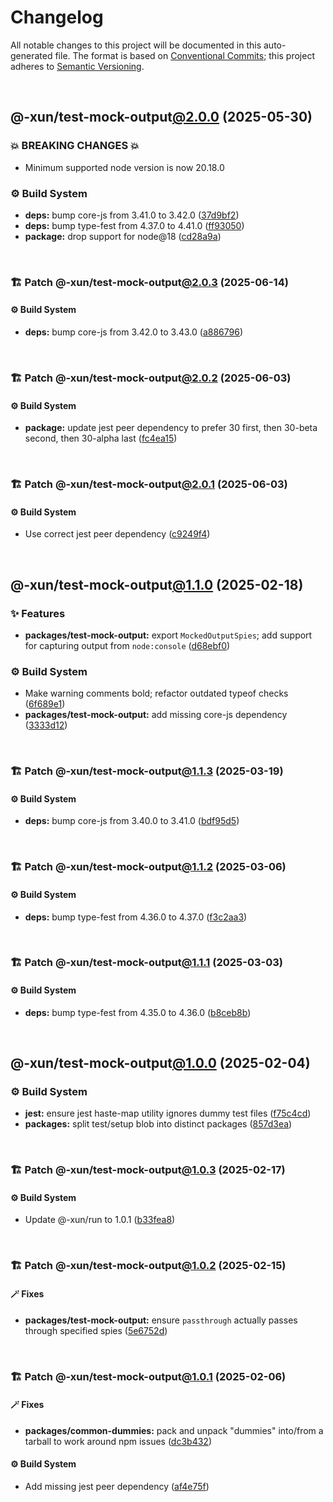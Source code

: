 # Changelog

All notable changes to this project will be documented in this auto-generated
file. The format is based on [Conventional Commits][1];
this project adheres to [Semantic Versioning][2].

<br />

## @-xun/test-mock-output[@2.0.0][3] (2025-05-30)

### 💥 BREAKING CHANGES 💥

- Minimum supported node version is now 20.18.0

### ⚙️ Build System

- **deps:** bump core-js from 3.41.0 to 3.42.0 ([37d9bf2][4])
- **deps:** bump type-fest from 4.37.0 to 4.41.0 ([ff93050][5])
- **package:** drop support for node\@18 ([cd28a9a][6])

<br />

### 🏗️ Patch @-xun/test-mock-output[@2.0.3][7] (2025-06-14)

#### ⚙️ Build System

- **deps:** bump core-js from 3.42.0 to 3.43.0 ([a886796][8])

<br />

### 🏗️ Patch @-xun/test-mock-output[@2.0.2][9] (2025-06-03)

#### ⚙️ Build System

- **package:** update jest peer dependency to prefer 30 first, then 30-beta second, then 30-alpha last ([fc4ea15][10])

<br />

### 🏗️ Patch @-xun/test-mock-output[@2.0.1][11] (2025-06-03)

#### ⚙️ Build System

- Use correct jest peer dependency ([c9249f4][12])

<br />

## @-xun/test-mock-output[@1.1.0][13] (2025-02-18)

### ✨ Features

- **packages/test-mock-output:** export `MockedOutputSpies`; add support for capturing output from `node:console` ([d68ebf0][14])

### ⚙️ Build System

- Make warning comments bold; refactor outdated typeof checks ([6f689e1][15])
- **packages/test-mock-output:** add missing core-js dependency ([3333d12][16])

<br />

### 🏗️ Patch @-xun/test-mock-output[@1.1.3][17] (2025-03-19)

#### ⚙️ Build System

- **deps:** bump core-js from 3.40.0 to 3.41.0 ([bdf95d5][18])

<br />

### 🏗️ Patch @-xun/test-mock-output[@1.1.2][19] (2025-03-06)

#### ⚙️ Build System

- **deps:** bump type-fest from 4.36.0 to 4.37.0 ([f3c2aa3][20])

<br />

### 🏗️ Patch @-xun/test-mock-output[@1.1.1][21] (2025-03-03)

#### ⚙️ Build System

- **deps:** bump type-fest from 4.35.0 to 4.36.0 ([b8ceb8b][22])

<br />

## @-xun/test-mock-output[@1.0.0][23] (2025-02-04)

### ⚙️ Build System

- **jest:** ensure jest haste-map utility ignores dummy test files ([f75c4cd][24])
- **packages:** split test/setup blob into distinct packages ([857d3ea][25])

<br />

### 🏗️ Patch @-xun/test-mock-output[@1.0.3][26] (2025-02-17)

#### ⚙️ Build System

- Update @-xun/run to 1.0.1 ([b33fea8][27])

<br />

### 🏗️ Patch @-xun/test-mock-output[@1.0.2][28] (2025-02-15)

#### 🪄 Fixes

- **packages/test-mock-output:** ensure `passthrough` actually passes through specified spies ([5e6752d][29])

<br />

### 🏗️ Patch @-xun/test-mock-output[@1.0.1][30] (2025-02-06)

#### 🪄 Fixes

- **packages/common-dummies:** pack and unpack "dummies" into/from a tarball to work around npm issues ([dc3b432][31])

#### ⚙️ Build System

- Add missing jest peer dependency ([af4e75f][32])

[1]: https://conventionalcommits.org
[2]: https://semver.org
[3]: https://github.com/Xunnamius/test-utils/compare/@-xun/test-mock-output@1.1.3...@-xun/test-mock-output@2.0.0
[4]: https://github.com/Xunnamius/test-utils/commit/37d9bf27eb5d35642e3bd6568460041aedaecd00
[5]: https://github.com/Xunnamius/test-utils/commit/ff93050b6af97cfd3bbeae72d48b47a3396c400c
[6]: https://github.com/Xunnamius/test-utils/commit/cd28a9a0a06981edb7d180139ceb629dc4313139
[7]: https://github.com/Xunnamius/test-utils/compare/@-xun/test-mock-output@2.0.2...@-xun/test-mock-output@2.0.3
[8]: https://github.com/Xunnamius/test-utils/commit/a886796d251b165a9666c5e877bd19827d40f257
[9]: https://github.com/Xunnamius/test-utils/compare/@-xun/test-mock-output@2.0.1...@-xun/test-mock-output@2.0.2
[10]: https://github.com/Xunnamius/test-utils/commit/fc4ea1561ab0eb466639e76ecec9142647b7bdae
[11]: https://github.com/Xunnamius/test-utils/compare/@-xun/test-mock-output@2.0.0...@-xun/test-mock-output@2.0.1
[12]: https://github.com/Xunnamius/test-utils/commit/c9249f4ac0db649fa05aa28798447a40ec9c9fad
[13]: https://github.com/Xunnamius/test-utils/compare/@-xun/test-mock-output@1.0.3...@-xun/test-mock-output@1.1.0
[14]: https://github.com/Xunnamius/test-utils/commit/d68ebf0d1c1d58d3345c900e07ca535752485c7e
[15]: https://github.com/Xunnamius/test-utils/commit/6f689e10efcbac51bda6c5db872d36185d578002
[16]: https://github.com/Xunnamius/test-utils/commit/3333d128f45f8a778ae6bf5f32aaf8d3090d7e19
[17]: https://github.com/Xunnamius/test-utils/compare/@-xun/test-mock-output@1.1.2...@-xun/test-mock-output@1.1.3
[18]: https://github.com/Xunnamius/test-utils/commit/bdf95d510c83373bf213fcd062f2ae7574c8d05b
[19]: https://github.com/Xunnamius/test-utils/compare/@-xun/test-mock-output@1.1.1...@-xun/test-mock-output@1.1.2
[20]: https://github.com/Xunnamius/test-utils/commit/f3c2aa3d45ab3abc2647670264fb41db52135e8c
[21]: https://github.com/Xunnamius/test-utils/compare/@-xun/test-mock-output@1.1.0...@-xun/test-mock-output@1.1.1
[22]: https://github.com/Xunnamius/test-utils/commit/b8ceb8bdffb91f71e9596cc5c9c98d0053d4acd8
[23]: https://github.com/Xunnamius/test-utils/compare/857d3eac80084608a88cbc27476cbe23e155ce7d...@-xun/test-mock-output@1.0.0
[24]: https://github.com/Xunnamius/test-utils/commit/f75c4cd929f5d1720d466436ad2ee5c68cced170
[25]: https://github.com/Xunnamius/test-utils/commit/857d3eac80084608a88cbc27476cbe23e155ce7d
[26]: https://github.com/Xunnamius/test-utils/compare/@-xun/test-mock-output@1.0.2...@-xun/test-mock-output@1.0.3
[27]: https://github.com/Xunnamius/test-utils/commit/b33fea8db53369e4e821d273ed05fd0d4c91b749
[28]: https://github.com/Xunnamius/test-utils/compare/@-xun/test-mock-output@1.0.1...@-xun/test-mock-output@1.0.2
[29]: https://github.com/Xunnamius/test-utils/commit/5e6752d3df07530b42d0df97ebef3e0865c62b7f
[30]: https://github.com/Xunnamius/test-utils/compare/@-xun/test-mock-output@1.0.0...@-xun/test-mock-output@1.0.1
[31]: https://github.com/Xunnamius/test-utils/commit/dc3b432f6d15898a8396cf56c73f03cafcecb7a9
[32]: https://github.com/Xunnamius/test-utils/commit/af4e75f9b436c758cd44a902f489c5640d8b2b47
